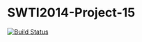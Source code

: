 SWTI2014-Project-15
===================
[![Build Status](https://travis-ci.org/SWTI2014/SWTI2014-Project-15.svg)](https://travis-ci.org/SWTI2014/SWTI2014-Project-15)

